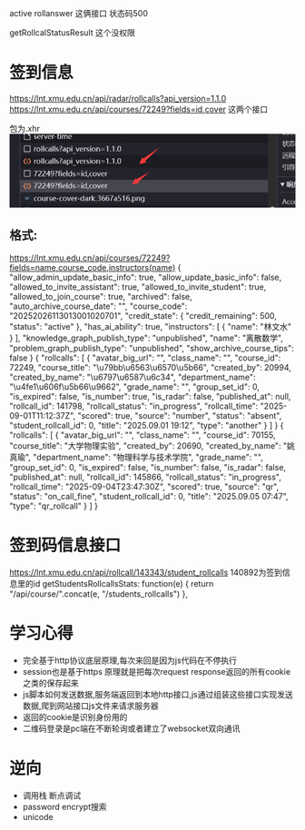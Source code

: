 active rollanswer 这俩接口 状态码500

getRollcalStatusResult 这个没权限



# 签到信息

https://lnt.xmu.edu.cn/api/radar/rollcalls?api_version=1.1.0
https://lnt.xmu.edu.cn/api/courses/72249?fields=id,cover
这两个接口

包为.xhr
![alt text](image.png)

## 格式:
https://lnt.xmu.edu.cn/api/courses/72249?fields=name,course_code,instructors(name)
{
  "allow_admin_update_basic_info": true,
  "allow_update_basic_info": false,
  "allowed_to_invite_assistant": true,
  "allowed_to_invite_student": true,
  "allowed_to_join_course": true,
  "archived": false,
  "auto_archive_course_date": "",
  "course_code": "20252026113013001020701",
  "credit_state": {
    "credit_remaining": 500,
    "status": "active"
  },
  "has_ai_ability": true,
  "instructors": [
    {
      "name": "林文水"
    }
  ],
  "knowledge_graph_publish_type": "unpublished",
  "name": "离散数学",
  "problem_graph_publish_type": "unpublished",
  "show_archive_course_tips": false
}
{
    "rollcalls": [
        {
            "avatar_big_url": "",
            "class_name": "",
            "course_id": 72249,
            "course_title": "\u79bb\u6563\u6570\u5b66",
            "created_by": 20994,
            "created_by_name": "\u6797\u6587\u6c34",
            "department_name": "\u4fe1\u606f\u5b66\u9662",
            "grade_name": "",
            "group_set_id": 0,
            "is_expired": false,
            "is_number": true,
            "is_radar": false,
            "published_at": null,
            "rollcall_id": 141798,
            "rollcall_status": "in_progress",
            "rollcall_time": "2025-09-01T11:12:37Z",
            "scored": true,
            "source": "number",
            "status": "absent",
            "student_rollcall_id": 0,
            "title": "2025.09.01 19:12",
            "type": "another"
        }
    ]
}
{
  "rollcalls": [
    {
      "avatar_big_url": "",
      "class_name": "",
      "course_id": 70155,
      "course_title": "大学物理实验",
      "created_by": 20690,
      "created_by_name": "姚真瑜",
      "department_name": "物理科学与技术学院",
      "grade_name": "",
      "group_set_id": 0,
      "is_expired": false,
      "is_number": false,
      "is_radar": false,
      "published_at": null,
      "rollcall_id": 145866,
      "rollcall_status": "in_progress",
      "rollcall_time": "2025-09-04T23:47:30Z",
      "scored": true,
      "source": "qr",
      "status": "on_call_fine",
      "student_rollcall_id": 0,
      "title": "2025.09.05 07:47",
      "type": "qr_rollcall"
    }
  ]
}

# 签到码信息接口
https://lnt.xmu.edu.cn/api/rollcall/143343/student_rollcalls  140892为签到信息里的id
getStudentsRollcallsStats: function(e) {
                    return "/api/course/".concat(e, "/students_rollcalls")
                },


# 学习心得
- 完全基于http协议底层原理,每次来回是因为js代码在不停执行
- session也是基于https 原理就是把每次request response返回的所有cookie之类的保存起来
- js脚本如何发送数据,服务端返回到本地http接口,js通过组装这些接口实现发送数据,爬到网站接口js文件来请求服务器
- 返回的cookie是识别身份用的
- 二维码登录是pc端在不断轮询或者建立了websocket双向通讯

# 逆向
- 调用栈 断点调试
- password encrypt搜索
- unicode


